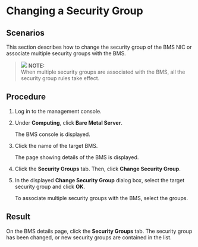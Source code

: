 # Changing a Security Group<a name="EN-US_TOPIC_0120711875"></a>

## Scenarios<a name="section14195413124411"></a>

This section describes how to change the security group of the BMS NIC or associate multiple security groups with the BMS.

>![](/images/icon-note.gif) **NOTE:**   
>When multiple security groups are associated with the BMS, all the security group rules take effect.  

## Procedure<a name="section13995182313443"></a>

1.  Log in to the management console.
2.  Under  **Computing**, click  **Bare Metal Server**.

    The BMS console is displayed.

3.  Click the name of the target BMS.

    The page showing details of the BMS is displayed.

4.  Click the  **Security Groups**  tab. Then, click  **Change Security Group**.
5.  In the displayed  **Change Security Group**  dialog box, select the target security group and click  **OK**.

    To associate multiple security groups with the BMS, select the groups.


## Result<a name="section129258378312"></a>

On the BMS details page, click the  **Security Groups**  tab. The security group has been changed, or new security groups are contained in the list.

